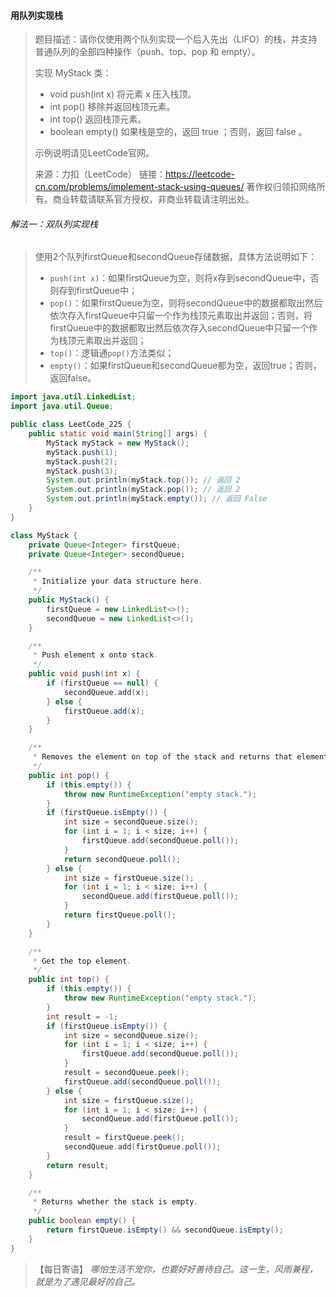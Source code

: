 #### 用队列实现栈

> 题目描述：请你仅使用两个队列实现一个后入先出（LIFO）的栈，并支持普通队列的全部四种操作（push、top、pop 和 empty）。
>
> 实现 MyStack 类：
>
> - void push(int x) 将元素 x 压入栈顶。
> - int pop() 移除并返回栈顶元素。
> - int top() 返回栈顶元素。
> - boolean empty() 如果栈是空的，返回 true ；否则，返回 false 。
>
> 示例说明请见LeetCode官网。
>
> 来源：力扣（LeetCode）
> 链接：https://leetcode-cn.com/problems/implement-stack-using-queues/
> 著作权归领扣网络所有。商业转载请联系官方授权，非商业转载请注明出处。

###### 解法一：双队列实现栈

> 使用2个队列firstQueue和secondQueue存储数据，具体方法说明如下：
>
> - `push(int x)`：如果firstQueue为空，则将x存到secondQueue中，否则存到firstQueue中；
> - `pop()`：如果firstQueue为空，则将secondQueue中的数据都取出然后依次存入firstQueue中只留一个作为栈顶元素取出并返回；否则，将firstQueue中的数据都取出然后依次存入secondQueue中只留一个作为栈顶元素取出并返回；
> - `top()`：逻辑通`pop()`方法类似；
> - `empty()`：如果firstQueue和secondQueue都为空，返回true；否则，返回false。

```java
import java.util.LinkedList;
import java.util.Queue;

public class LeetCode_225 {
    public static void main(String[] args) {
        MyStack myStack = new MyStack();
        myStack.push(1);
        myStack.push(2);
        myStack.push(3);
        System.out.println(myStack.top()); // 返回 2
        System.out.println(myStack.pop()); // 返回 2
        System.out.println(myStack.empty()); // 返回 False
    }
}

class MyStack {
    private Queue<Integer> firstQueue;
    private Queue<Integer> secondQueue;

    /**
     * Initialize your data structure here.
     */
    public MyStack() {
        firstQueue = new LinkedList<>();
        secondQueue = new LinkedList<>();
    }

    /**
     * Push element x onto stack.
     */
    public void push(int x) {
        if (firstQueue == null) {
            secondQueue.add(x);
        } else {
            firstQueue.add(x);
        }
    }

    /**
     * Removes the element on top of the stack and returns that element.
     */
    public int pop() {
        if (this.empty()) {
            throw new RuntimeException("empty stack.");
        }
        if (firstQueue.isEmpty()) {
            int size = secondQueue.size();
            for (int i = 1; i < size; i++) {
                firstQueue.add(secondQueue.poll());
            }
            return secondQueue.poll();
        } else {
            int size = firstQueue.size();
            for (int i = 1; i < size; i++) {
                secondQueue.add(firstQueue.poll());
            }
            return firstQueue.poll();
        }
    }

    /**
     * Get the top element.
     */
    public int top() {
        if (this.empty()) {
            throw new RuntimeException("empty stack.");
        }
        int result = -1;
        if (firstQueue.isEmpty()) {
            int size = secondQueue.size();
            for (int i = 1; i < size; i++) {
                firstQueue.add(secondQueue.poll());
            }
            result = secondQueue.peek();
            firstQueue.add(secondQueue.poll());
        } else {
            int size = firstQueue.size();
            for (int i = 1; i < size; i++) {
                secondQueue.add(firstQueue.poll());
            }
            result = firstQueue.peek();
            secondQueue.add(firstQueue.poll());
        }
        return result;
    }

    /**
     * Returns whether the stack is empty.
     */
    public boolean empty() {
        return firstQueue.isEmpty() && secondQueue.isEmpty();
    }
}
```

> 【每日寄语】 *哪怕生活不宠你，也要好好善待自己。这一生，风雨兼程，就是为了遇见最好的自己。* 

